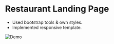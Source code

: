 # Restaurant Landing Page

- Used bootstrap tools & own styles.
- Implemented responsive template.


![Demo](img/demo.gif)
